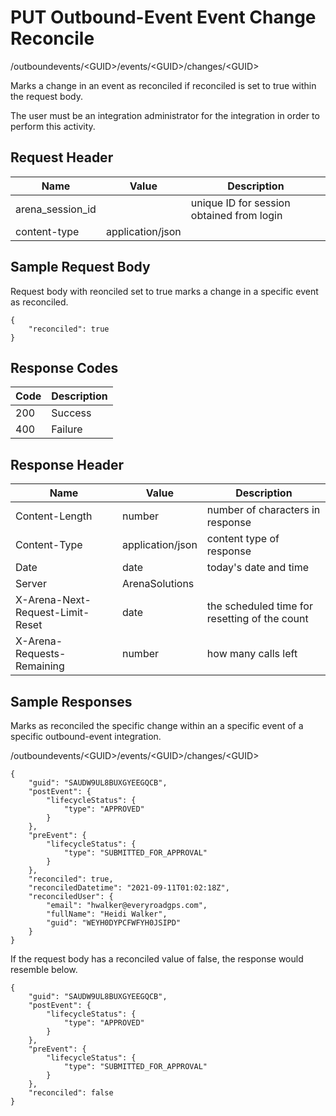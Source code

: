 # PUT Outbound-Event Event Change Reconcile
/outboundevents/&lt;GUID&gt;/events/&lt;GUID&gt;/changes/&lt;GUID&gt;

Marks a change in an event as reconciled if reconciled is set to true within the request body.

The user must be an integration administrator for the integration in order to perform this activity.

## Request Header

| Name<br> | Value<br> | Description<br> |
|  --- |  --- |  --- | 
| arena_session_id<br> |   | unique ID for session obtained from login<br> |
| content-type<br> | application/json<br> |   |

## Sample Request Body
Request body with reonciled set to true marks a change in a specific event as reconciled.

```
{
    "reconciled": true
}
```
## Response Codes

| Code<br> | Description<br> |
|  --- |  --- | 
| 200<br> | Success<br> |
| 400<br> | Failure<br> |

## Response Header

| Name<br> | Value<br> | Description<br> |
|  --- |  --- |  --- | 
| Content-Length<br> | number<br> | number of characters in response<br> |
| Content-Type<br> | application/json<br> | content type of response<br> |
| Date<br> | date<br> | today's date and time<br> |
| Server<br> | ArenaSolutions<br> |   |
| X-Arena-Next-Request-Limit-Reset<br> | date<br> | the scheduled time for resetting of the count<br> |
| X-Arena-Requests-Remaining<br> | number<br> | how many calls left<br> |

## Sample Responses
Marks as reconciled the specific change within an a specific event of a specific outbound-event integration.

/outboundevents/&lt;GUID&gt;/events/&lt;GUID&gt;/changes/&lt;GUID&gt;

```
{
    "guid": "SAUDW9UL8BUXGYEEGQCB",
    "postEvent": {
        "lifecycleStatus": {
            "type": "APPROVED"
        }
    },
    "preEvent": {
        "lifecycleStatus": {
            "type": "SUBMITTED_FOR_APPROVAL"
        }
    },
    "reconciled": true,
    "reconciledDatetime": "2021-09-11T01:02:18Z",
    "reconciledUser": {
        "email": "hwalker@everyroadgps.com",
        "fullName": "Heidi Walker",
        "guid": "WEYH0DYPCFWFYH0JSIPD"
    }
}
```
If the request body has a reconciled value of false, the response would resemble below.

```
{
    "guid": "SAUDW9UL8BUXGYEEGQCB",
    "postEvent": {
        "lifecycleStatus": {
            "type": "APPROVED"
        }
    },
    "preEvent": {
        "lifecycleStatus": {
            "type": "SUBMITTED_FOR_APPROVAL"
        }
    },
    "reconciled": false
}
```
